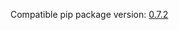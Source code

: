 <!--- https://github.com/mgroth0/deephys/releases -->

[//]: # (VERSION:1.26.1)


Compatible pip package
version: [0.7.2](https://pypi.org/project/deephys/0.7.2/)

[//]: # (### PIP Python Package Updated to 0.7.2)
[//]: # (### New Features)
[//]: # (### Performance Improvements)
[//]: # (### Cosmetic Changes)
[//]: # (### Bug Fixes)
[//]: # (### Internal Development)
[//]: # (### New Tests)
[//]: # (### Notes)
[//]: # (### Todo)